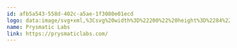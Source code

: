 ```yaml
---
id: afb5a543-558d-402c-a5ae-1f3080e01ecd
logo: data:image/svg+xml,%3Csvg%20width%3D%22200%22%20height%3D%2284%22%20viewBox%3D%220%200%20200%2084%22%20fill%3D%22none%22%20xmlns%3D%22http%3A%2F%2Fwww.w3.org%2F2000%2Fsvg%22%3E%0A%3Cpath%20fill-rule%3D%22evenodd%22%20clip-rule%3D%22evenodd%22%20d%3D%22M50.4808%2044.2347L41.9587%2029.76L36.2078%2039.5279L36.2067%2039.526L33.4291%2044.1487L33.468%2044.1494L31.1089%2047.8529L31.1863%2047.8247L41.8623%2054.2399V54.0774L41.8623%2054.0773V54.2399L52.571%2047.8051L52.4598%2047.7382L52.5785%2047.7814L50.4486%2044.2566V44.2347H50.4808ZM123.59%2036.3102H121.812V34.6794H123.59V36.3102ZM123.59%2045.4898H121.812V37.5204H123.59V45.4898ZM62.185%2045.4898V34.8639H66.5756C66.9002%2034.8639%2067.1831%2034.8836%2067.4241%2034.9229C68.3195%2035.0607%2068.9934%2035.4346%2069.446%2036.0446C69.9035%2036.6496%2070.1323%2037.4097%2070.1323%2038.3247C70.1323%2038.9199%2070.0314%2039.4562%2069.8297%2039.9333C69.6329%2040.4105%2069.3304%2040.8041%2068.9221%2041.114C68.5187%2041.4239%2068.0194%2041.6256%2067.4241%2041.7191C67.1831%2041.7584%2066.9002%2041.7781%2066.5756%2041.7781H63.9634V45.4898H62.185ZM66.5018%2040.1178C66.7773%2040.1178%2067.0011%2040.0932%2067.1733%2040.044C67.5816%2039.9407%2067.8767%2039.7267%2068.0588%2039.402C68.2457%2039.0774%2068.3392%2038.7182%2068.3392%2038.3247C68.3392%2037.9311%2068.2457%2037.572%2068.0588%2037.2473C67.8767%2036.9178%2067.5816%2036.7013%2067.1733%2036.598C66.9962%2036.5537%2066.7723%2036.5316%2066.5018%2036.5316H63.9634V40.1178H66.5018ZM73.9793%2037.941C74.2007%2037.7885%2074.4516%2037.6753%2074.732%2037.6015C75.0124%2037.5228%2075.3001%2037.4835%2075.5953%2037.4835C75.7478%2037.4835%2075.9151%2037.4958%2076.0971%2037.5204V39.1807C75.9101%2039.1315%2075.7183%2039.1069%2075.5215%2039.1069C75.1132%2039.1069%2074.7566%2039.1954%2074.4516%2039.3725C74.0974%2039.5644%2073.8317%2039.8374%2073.6546%2040.1916C73.4824%2040.5458%2073.3964%2040.9615%2073.3964%2041.4387V45.4898H71.6106V37.5204H73.1824V38.797C73.3988%2038.4231%2073.6645%2038.1378%2073.9793%2037.941ZM82.6395%2037.5204L80.4775%2043.2244L78.249%2037.5204H76.3969L79.6215%2045.4307L78.308%2049.0317H79.9757L84.4179%2037.5204H82.6395ZM88.5955%2045.7111C87.6116%2045.7111%2086.8122%2045.4898%2086.1973%2045.047C85.5824%2044.6043%2085.2085%2043.982%2085.0757%2043.1801L86.8909%2042.8997C86.9795%2043.2982%2087.1836%2043.6106%2087.5034%2043.8369C87.8281%2044.0582%2088.2339%2044.1689%2088.7209%2044.1689C89.144%2044.1689%2089.4736%2044.0853%2089.7097%2043.918C89.9459%2043.7458%2090.0639%2043.5122%2090.0639%2043.217C90.0639%2043.0252%2090.0172%2042.8776%2089.9237%2042.7743C89.8352%2042.671%2089.6556%2042.5701%2089.3851%2042.4717C89.1145%2042.3684%2088.6644%2042.2331%2088.0347%2042.0659C87.3607%2041.8888%2086.827%2041.6994%2086.4334%2041.4977C86.0448%2041.2911%2085.7644%2041.05%2085.5922%2040.7745C85.42%2040.4941%2085.3339%2040.1522%2085.3339%2039.7489C85.3339%2039.2569%2085.4618%2038.8265%2085.7177%2038.4575C85.9784%2038.0886%2086.3449%2037.8032%2086.8171%2037.6015C87.2943%2037.3999%2087.8453%2037.299%2088.47%2037.299C89.085%2037.299%2089.6335%2037.3949%2090.1156%2037.5868C90.5977%2037.7786%2090.9863%2038.0541%2091.2815%2038.4132C91.5816%2038.7674%2091.7636%2039.1807%2091.8275%2039.6529L90.0123%2039.9776C89.9631%2039.6382%2089.8057%2039.3701%2089.54%2039.1733C89.2793%2038.9765%2088.9325%2038.8658%2088.4996%2038.8412C88.0814%2038.8216%2087.7444%2038.888%2087.4886%2039.0405C87.2328%2039.188%2087.1049%2039.3947%2087.1049%2039.6603C87.1049%2039.8226%2087.1566%2039.9555%2087.2599%2040.0588C87.3681%2040.1621%2087.5723%2040.2678%2087.8723%2040.3761C88.1724%2040.4794%2088.6422%2040.6122%2089.2817%2040.7745C89.9262%2040.9418%2090.4353%2041.1287%2090.8092%2041.3354C91.188%2041.542%2091.461%2041.7904%2091.6283%2042.0806C91.8005%2042.366%2091.8866%2042.7177%2091.8866%2043.1358C91.8866%2043.6671%2091.7537%2044.1271%2091.4881%2044.5157C91.2274%2044.8994%2090.8486%2045.1946%2090.3517%2045.4012C89.8598%2045.6078%2089.2744%2045.7111%2088.5955%2045.7111ZM103.597%2037.6827C103.189%2037.4417%20102.697%2037.3211%20102.122%2037.3211C101.605%2037.3211%20101.133%2037.4343%20100.705%2037.6606C100.277%2037.8819%2099.9398%2038.1919%2099.6938%2038.5903C99.4774%2038.1919%2099.1724%2037.8819%2098.7788%2037.6606C98.3853%2037.4343%2097.9155%2037.3211%2097.3694%2037.3211C96.8972%2037.3211%2096.4594%2037.4146%2096.056%2037.6015C95.6575%2037.7885%2095.3254%2038.0492%2095.0598%2038.3837V37.5204H93.488V45.4898H95.2812V40.5827C95.2812%2040.2531%2095.3427%2039.9628%2095.4656%2039.712C95.5886%2039.4562%2095.7633%2039.2594%2095.9895%2039.1216C96.2158%2038.979%2096.479%2038.9076%2096.7791%2038.9076C97.2464%2038.9076%2097.6154%2039.0651%2097.886%2039.3799C98.1565%2039.6898%2098.2918%2040.1203%2098.2918%2040.6712V45.4898H100.063V40.5827C100.063%2040.2383%20100.127%2039.9407%20100.255%2039.6898C100.387%2039.434%20100.567%2039.2397%20100.793%2039.1069C101.025%2038.9741%20101.283%2038.9076%20101.568%2038.9076C102.031%2038.9076%20102.397%2039.0626%20102.668%2039.3725C102.938%2039.6824%20103.073%2040.108%20103.073%2040.6491V45.4898H104.852V40.199C104.852%2039.6185%20104.746%2039.1143%20104.535%2038.6863C104.323%2038.2534%20104.011%2037.9188%20103.597%2037.6827ZM113.3%2039.5791C113.339%2039.8497%20113.359%2040.1891%20113.359%2040.5974V45.4898H111.802V44.4198C111.462%2044.8675%20111.069%2045.1946%20110.621%2045.4012C110.173%2045.6078%20109.635%2045.7111%20109.005%2045.7111C108.444%2045.7111%20107.962%2045.6054%20107.559%2045.3938C107.16%2045.1774%20106.855%2044.8871%20106.644%2044.5231C106.437%2044.1591%20106.334%2043.7532%20106.334%2043.3056C106.334%2042.7202%20106.479%2042.2307%20106.769%2041.8371C107.064%2041.4436%20107.524%2041.1386%20108.149%2040.9221C108.498%2040.809%20108.899%2040.7131%20109.352%2040.6343C109.809%2040.5507%20110.461%2040.4449%20111.307%2040.317L111.617%2040.2728C111.583%2039.8103%20111.435%2039.4709%20111.174%2039.2545C110.919%2039.038%20110.523%2038.9298%20109.986%2038.9298C109.593%2038.9298%20109.234%2039.0208%20108.909%2039.2028C108.589%2039.3848%20108.368%2039.6652%20108.245%2040.044L106.622%2039.5349C106.823%2038.8363%20107.207%2038.2903%20107.773%2037.8967C108.338%2037.4982%20109.076%2037.299%20109.986%2037.299C110.724%2037.299%20111.356%2037.4195%20111.883%2037.6606C112.414%2037.9016%20112.805%2038.2755%20113.056%2038.7822C113.184%2039.038%20113.265%2039.3036%20113.3%2039.5791ZM111.418%2042.9735C111.526%2042.7128%20111.585%2042.2996%20111.595%2041.7338C110.823%2041.8568%20110.267%2041.9503%20109.927%2042.0142C109.593%2042.0733%20109.298%2042.147%20109.042%2042.2356C108.722%2042.3537%20108.481%2042.4963%20108.319%2042.6636C108.156%2042.8308%20108.075%2043.0375%20108.075%2043.2834C108.075%2043.5835%20108.186%2043.827%20108.407%2044.014C108.634%2044.2009%20108.951%2044.2944%20109.359%2044.2944C109.738%2044.2944%20110.07%2044.2279%20110.355%2044.0951C110.646%2043.9574%20110.879%2043.7877%20111.056%2043.586C111.233%2043.3843%20111.354%2043.1801%20111.418%2042.9735ZM117.611%2042.1323V38.915H119.951V37.5204H117.611V35.3067H115.84V37.5204H114.394V38.915H115.84V42.2356L115.833%2042.9145C115.833%2043.2539%20115.853%2043.5466%20115.892%2043.7926C115.932%2044.0385%20116.015%2044.2771%20116.143%2044.5083C116.355%2044.897%20116.674%2045.1823%20117.102%2045.3643C117.53%2045.5414%20118.03%2045.63%20118.6%2045.63C119.018%2045.63%20119.469%2045.5832%20119.951%2045.4898V43.9992C119.596%2044.0533%20119.282%2044.0804%20119.006%2044.0804C118.706%2044.0804%20118.453%2044.041%20118.246%2043.9623C118.044%2043.8836%20117.887%2043.7508%20117.774%2043.5638C117.705%2043.4605%20117.661%2043.3302%20117.641%2043.1727C117.621%2043.0153%20117.611%2042.8087%20117.611%2042.5529V42.1323ZM127.173%2045.1725C127.763%2045.5316%20128.46%2045.7111%20129.261%2045.7111C130.152%2045.7111%20130.904%2045.4947%20131.519%2045.0618C132.134%2044.624%20132.565%2043.9992%20132.811%2043.1875L130.995%2042.7816C130.853%2043.2047%20130.644%2043.522%20130.368%2043.7335C130.093%2043.9402%20129.724%2044.0435%20129.261%2044.0435C128.607%2044.0435%20128.108%2043.8172%20127.763%2043.3646C127.419%2042.9071%20127.244%2042.2873%20127.24%2041.5051C127.244%2040.7376%20127.414%2040.1227%20127.749%2039.6603C128.088%2039.1979%20128.592%2038.9667%20129.261%2038.9667C129.67%2038.9667%20130.034%2039.0872%20130.354%2039.3282C130.678%2039.5693%20130.907%2039.9014%20131.04%2040.3244L132.811%2039.8448C132.688%2039.3233%20132.461%2038.8732%20132.132%2038.4944C131.807%2038.1107%20131.401%2037.8155%20130.914%2037.6089C130.427%2037.4023%20129.884%2037.299%20129.284%2037.299C128.492%2037.299%20127.798%2037.4786%20127.203%2037.8377C126.612%2038.1968%20126.157%2038.6961%20125.838%2039.3356C125.518%2039.9702%20125.358%2040.6934%20125.358%2041.5051C125.363%2042.3118%20125.52%2043.035%20125.83%2043.6745C126.14%2044.3091%20126.588%2044.8084%20127.173%2045.1725ZM143.863%2045.4898H137.392V34.8639H139.17V43.8221H143.863V45.4898ZM151.695%2040.5974C151.695%2040.1891%20151.675%2039.8497%20151.636%2039.5791C151.602%2039.3036%20151.52%2039.038%20151.393%2038.7822C151.142%2038.2755%20150.751%2037.9016%20150.219%2037.6606C149.693%2037.4195%20149.061%2037.299%20148.323%2037.299C147.413%2037.299%20146.675%2037.4982%20146.109%2037.8967C145.543%2038.2903%20145.16%2038.8363%20144.958%2039.5349L146.581%2040.044C146.704%2039.6652%20146.926%2039.3848%20147.246%2039.2028C147.57%2039.0208%20147.929%2038.9298%20148.323%2038.9298C148.859%2038.9298%20149.255%2039.038%20149.511%2039.2545C149.772%2039.4709%20149.919%2039.8103%20149.954%2040.2728L149.644%2040.317C148.798%2040.4449%20148.146%2040.5507%20147.688%2040.6343C147.236%2040.7131%20146.835%2040.809%20146.486%2040.9221C145.861%2041.1386%20145.401%2041.4436%20145.106%2041.8371C144.815%2042.2307%20144.67%2042.7202%20144.67%2043.3056C144.67%2043.7532%20144.774%2044.1591%20144.98%2044.5231C145.192%2044.8871%20145.497%2045.1774%20145.895%2045.3938C146.299%2045.6054%20146.781%2045.7111%20147.341%2045.7111C147.971%2045.7111%20148.51%2045.6078%20148.958%2045.4012C149.405%2045.1946%20149.799%2044.8675%20150.138%2044.4198V45.4898H151.695V40.5974ZM149.932%2041.7338C149.922%2042.2996%20149.863%2042.7128%20149.754%2042.9735C149.69%2043.1801%20149.57%2043.3843%20149.393%2043.586C149.216%2043.7877%20148.982%2043.9574%20148.692%2044.0951C148.407%2044.2279%20148.074%2044.2944%20147.696%2044.2944C147.287%2044.2944%20146.97%2044.2009%20146.744%2044.014C146.522%2043.827%20146.412%2043.5835%20146.412%2043.2834C146.412%2043.0375%20146.493%2042.8308%20146.655%2042.6636C146.818%2042.4963%20147.059%2042.3537%20147.378%2042.2356C147.634%2042.147%20147.929%2042.0733%20148.264%2042.0142C148.603%2041.9503%20149.159%2041.8568%20149.932%2041.7338ZM157.38%2037.299C158.117%2037.299%20158.767%2037.481%20159.328%2037.8451C159.888%2038.2042%20160.321%2038.7035%20160.626%2039.343C160.931%2039.9776%20161.084%2040.6983%20161.084%2041.5051C161.084%2042.302%20160.934%2043.0202%20160.634%2043.6598C160.334%2044.2944%20159.906%2044.7961%20159.35%2045.1651C158.799%2045.5291%20158.164%2045.7111%20157.446%2045.7111C156.526%2045.7111%20155.768%2045.4406%20155.173%2044.8994V45.4898H153.601V34.8639H155.395V37.9115C155.95%2037.5032%20156.612%2037.299%20157.38%2037.299ZM157.173%2044.1173C157.621%2044.1173%20157.994%2044.0041%20158.295%2043.7778C158.6%2043.5515%20158.826%2043.2416%20158.973%2042.8481C159.126%2042.4545%20159.202%2042.0068%20159.202%2041.5051C159.202%2041.0082%20159.126%2040.563%20158.973%2040.1695C158.821%2039.7759%20158.587%2039.466%20158.272%2039.2397C157.963%2039.0085%20157.576%2038.8929%20157.114%2038.8929C156.46%2038.8929%20155.973%2039.1266%20155.653%2039.5939C155.333%2040.0563%20155.173%2040.6934%20155.173%2041.5051C155.173%2042.3168%20155.336%2042.9563%20155.66%2043.4236C155.985%2043.886%20156.489%2044.1173%20157.173%2044.1173ZM163.202%2045.047C163.817%2045.4898%20164.616%2045.7111%20165.6%2045.7111C166.279%2045.7111%20166.864%2045.6078%20167.356%2045.4012C167.853%2045.1946%20168.232%2044.8994%20168.493%2044.5157C168.758%2044.1271%20168.891%2043.6671%20168.891%2043.1358C168.891%2042.7177%20168.805%2042.366%20168.633%2042.0806C168.466%2041.7904%20168.193%2041.542%20167.814%2041.3354C167.44%2041.1287%20166.931%2040.9418%20166.286%2040.7745C165.647%2040.6122%20165.177%2040.4794%20164.877%2040.3761C164.577%2040.2678%20164.373%2040.1621%20164.264%2040.0588C164.161%2039.9555%20164.109%2039.8226%20164.109%2039.6603C164.109%2039.3947%20164.237%2039.188%20164.493%2039.0405C164.749%2038.888%20165.086%2038.8216%20165.504%2038.8412C165.937%2038.8658%20166.284%2038.9765%20166.545%2039.1733C166.81%2039.3701%20166.968%2039.6382%20167.017%2039.9776L168.832%2039.6529C168.768%2039.1807%20168.586%2038.7674%20168.286%2038.4132C167.991%2038.0541%20167.602%2037.7786%20167.12%2037.5868C166.638%2037.3949%20166.09%2037.299%20165.475%2037.299C164.85%2037.299%20164.299%2037.3999%20163.822%2037.6015C163.349%2037.8032%20162.983%2038.0886%20162.722%2038.4575C162.466%2038.8265%20162.339%2039.2569%20162.339%2039.7489C162.339%2040.1522%20162.425%2040.4941%20162.597%2040.7745C162.769%2041.05%20163.049%2041.2911%20163.438%2041.4977C163.832%2041.6994%20164.365%2041.8888%20165.039%2042.0659C165.669%2042.2331%20166.119%2042.3684%20166.39%2042.4717C166.66%2042.5701%20166.84%2042.671%20166.928%2042.7743C167.022%2042.8776%20167.068%2043.0252%20167.068%2043.217C167.068%2043.5122%20166.95%2043.7458%20166.714%2043.918C166.478%2044.0853%20166.149%2044.1689%20165.725%2044.1689C165.238%2044.1689%20164.833%2044.0582%20164.508%2043.8369C164.188%2043.6106%20163.984%2043.2982%20163.895%2042.8997L162.08%2043.1801C162.213%2043.982%20162.587%2044.6043%20163.202%2045.047Z%22%20fill%3D%22%237A8AA0%22%2F%3E%0A%3C%2Fsvg%3E%0A
name: Prysmatic Labs
link: https://prysmaticlabs.com/
---
```

